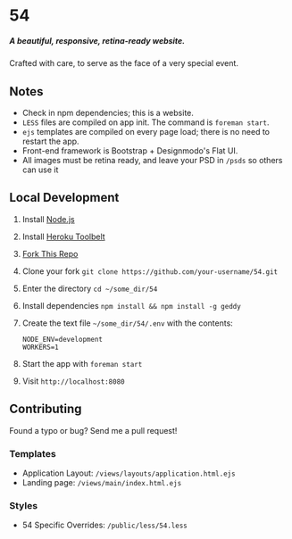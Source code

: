 # 54
##### A beautiful, responsive, retina-ready website.

Crafted with care, to serve as the face of a very special event.

## Notes

 * Check in npm dependencies; this is a website.
 * `LESS` files are compiled on app init. The command is `foreman start`.
 * `ejs` templates are compiled on every page load; there is no need to restart the app.
 * Front-end framework is Bootstrap + Designmodo's Flat UI.
 * All images must be retina ready, and leave your PSD in `/psds` so others can use it

## Local Development

 1. Install [Node.js](http://nodejs.org)
 2. Install [Heroku Toolbelt](https://toolbelt.heroku.com)
 3. [Fork This Repo](https://github.com/ben-ng/54/fork)
 4. Clone your fork `git clone https://github.com/your-username/54.git`
 5. Enter the directory `cd ~/some_dir/54`
 6. Install dependencies `npm install && npm install -g geddy`
 7.	Create the text file `~/some_dir/54/.env` with the contents:
 
 	```
 	NODE_ENV=development
	WORKERS=1	
 	```
 	
 8. Start the app with `foreman start`
 9. Visit `http://localhost:8080`

## Contributing

Found a typo or bug? Send me a pull request!

### Templates

 * Application Layout: `/views/layouts/application.html.ejs`
 * Landing page: `/views/main/index.html.ejs`

### Styles

 * 54 Specific Overrides: `/public/less/54.less`
